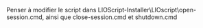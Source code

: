 Penser à modifier le script dans LIOScript-Installer\LIOscript\open-session.cmd, ainsi que close-session.cmd et shutdown.cmd